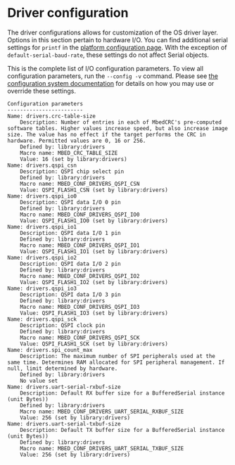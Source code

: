<h1 id="configuration-drivers">Driver configuration</h1>

The driver configurations allows for customization of the OS driver layer. Options in this section pertain to hardware I/O. You can find additional serial settings for `printf` in the [platform configuration page](../apis/platform-options-and-config.html). With the exception of `default-serial-baud-rate`, these settings do not affect Serial objects.

This is the complete list of I/O configuration parameters. To view all configuration parameters, run the `--config -v` command. Please see [the configuration system documentation](../program-setup/advanced-configuration.html) for details on how you may use or override these settings.


```
Configuration parameters
------------------------
Name: drivers.crc-table-size
    Description: Number of entries in each of MbedCRC's pre-computed software tables. Higher values increase speed, but also increase image size. The value has no effect if the target performs the CRC in hardware. Permitted values are 0, 16 or 256.
    Defined by: library:drivers
    Macro name: MBED_CRC_TABLE_SIZE
    Value: 16 (set by library:drivers)
Name: drivers.qspi_csn
    Description: QSPI chip select pin
    Defined by: library:drivers
    Macro name: MBED_CONF_DRIVERS_QSPI_CSN
    Value: QSPI_FLASH1_CSN (set by library:drivers)
Name: drivers.qspi_io0
    Description: QSPI data I/O 0 pin
    Defined by: library:drivers
    Macro name: MBED_CONF_DRIVERS_QSPI_IO0
    Value: QSPI_FLASH1_IO0 (set by library:drivers)
Name: drivers.qspi_io1
    Description: QSPI data I/O 1 pin
    Defined by: library:drivers
    Macro name: MBED_CONF_DRIVERS_QSPI_IO1
    Value: QSPI_FLASH1_IO1 (set by library:drivers)
Name: drivers.qspi_io2
    Description: QSPI data I/O 2 pin
    Defined by: library:drivers
    Macro name: MBED_CONF_DRIVERS_QSPI_IO2
    Value: QSPI_FLASH1_IO2 (set by library:drivers)
Name: drivers.qspi_io3
    Description: QSPI data I/O 3 pin
    Defined by: library:drivers
    Macro name: MBED_CONF_DRIVERS_QSPI_IO3
    Value: QSPI_FLASH1_IO3 (set by library:drivers)
Name: drivers.qspi_sck
    Description: QSPI clock pin
    Defined by: library:drivers
    Macro name: MBED_CONF_DRIVERS_QSPI_SCK
    Value: QSPI_FLASH1_SCK (set by library:drivers)
Name: drivers.spi_count_max
    Description: The maximum number of SPI peripherals used at the same time. Determines RAM allocated for SPI peripheral management. If null, limit determined by hardware.
    Defined by: library:drivers
    No value set
Name: drivers.uart-serial-rxbuf-size
    Description: Default RX buffer size for a BufferedSerial instance (unit Bytes))
    Defined by: library:drivers
    Macro name: MBED_CONF_DRIVERS_UART_SERIAL_RXBUF_SIZE
    Value: 256 (set by library:drivers)
Name: drivers.uart-serial-txbuf-size
    Description: Default TX buffer size for a BufferedSerial instance (unit Bytes))
    Defined by: library:drivers
    Macro name: MBED_CONF_DRIVERS_UART_SERIAL_TXBUF_SIZE
    Value: 256 (set by library:drivers)
```
